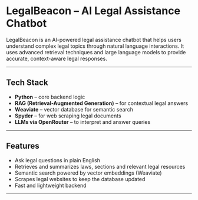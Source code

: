 # LegalBeacon – AI Legal Assistance Chatbot 

LegalBeacon is an AI-powered legal assistance chatbot that helps users understand complex legal topics through natural language interactions. It uses advanced retrieval techniques and large language models to provide accurate, context-aware legal responses.

---

##  Tech Stack

- **Python** – core backend logic  
- **RAG (Retrieval-Augmented Generation)** – for contextual legal answers  
- **Weaviate** – vector database for semantic search  
- **Spyder** – for web scraping legal documents  
- **LLMs via OpenRouter** – to interpret and answer queries  

---

##  Features

-  Ask legal questions in plain English  
-  Retrieves and summarizes laws, sections and relevant legal resources  
-  Semantic search powered by vector embeddings (Weaviate)  
-  Scrapes legal websites to keep the database updated  
-  Fast and lightweight backend  

---
